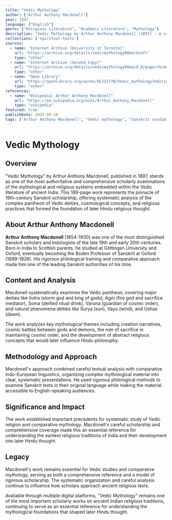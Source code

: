 ```yaml
---
title: "Vedic Mythology"
author: ["Arthur Anthony Macdonell"]
year: 1897
language: ["English"]
genre: ["Religious Literature", "Academic Literature", "Mythology"]
description: "Vedic Mythology by Arthur Anthony Macdonell (1897) - A comprehensive and scholarly examination of the mythological and religious systems found in the Vedic literature of ancient India. This seminal work by one of the foremost Sanskrit scholars provides systematic analysis of Vedic deities, cosmol..."
collections: ['spiritual-texts']
sources:
  - name: "Internet Archive (University of Toronto)"
    url: "https://archive.org/details/vedicmythology00macduoft"
    type: "other"
  - name: "Internet Archive (Second Copy)"
    url: "https://archive.org/details/vedicmythology00macd_0/page/n5/mode/2up"
    type: "other"
  - name: "Open Library"
    url: "https://openlibrary.org/works/OL11577W/Vedic_mythology?edition=key%3A/books/OL7021549M"
    type: "other"
references:
  - name: "Wikipedia: Arthur Anthony Macdonell"
    url: "https://en.wikipedia.org/wiki/Arthur_Anthony_Macdonell"
    type: "wikipedia"
featured: true
publishDate: 2025-09-28
tags: ["Arthur Anthony Macdonell", "Vedic mythology", "Sanskrit studies", "Hindu mythology", "Ancient Indian religion", "Vedic literature", "Religious studies", "Mythology", "Indology", "Comparative religion", "Vedic deities", "Ancient texts", "Academic scholarship", "Oriental studies"]
---
```


# Vedic Mythology

## Overview

"Vedic Mythology" by Arthur Anthony Macdonell, published in 1897, stands as one of the most authoritative and comprehensive scholarly examinations of the mythological and religious systems embedded within the Vedic literature of ancient India. This 189-page work represents the pinnacle of 19th-century Sanskrit scholarship, offering systematic analysis of the complex pantheon of Vedic deities, cosmological concepts, and religious practices that formed the foundation of later Hindu religious thought.

## About Arthur Anthony Macdonell

**Arthur Anthony Macdonell** (1854-1930) was one of the most distinguished Sanskrit scholars and Indologists of the late 19th and early 20th centuries. Born in India to Scottish parents, he studied at Göttingen University and Oxford, eventually becoming the Boden Professor of Sanskrit at Oxford (1899-1926). His rigorous philological training and comparative approach made him one of the leading Sanskrit authorities of his time.

## Content and Analysis

Macdonell systematically examines the Vedic pantheon, covering major deities like Indra (storm god and king of gods), Agni (fire god and sacrifice mediator), Soma (deified ritual drink), Varuna (guardian of cosmic order), and natural phenomena deities like Surya (sun), Vayu (wind), and Ushas (dawn).

The work analyzes key mythological themes including creation narratives, cosmic battles between gods and demons, the role of sacrifice in maintaining cosmic order, and the development of abstract religious concepts that would later influence Hindu philosophy.

## Methodology and Approach

Macdonell's approach combined careful textual analysis with comparative Indo-European linguistics, organizing complex mythological material into clear, systematic presentations. He used rigorous philological methods to examine Sanskrit texts in their original language while making the material accessible to English-speaking audiences.

## Significance and Impact

The work established important precedents for systematic study of Vedic religion and comparative mythology. Macdonell's careful scholarship and comprehensive coverage made this an essential reference for understanding the earliest religious traditions of India and their development into later Hindu thought.

## Legacy

Macdonell's work remains essential for Vedic studies and comparative mythology, serving as both a comprehensive reference and a model of rigorous scholarship. The systematic organization and careful analysis continue to influence how scholars approach ancient religious texts.

Available through multiple digital platforms, "Vedic Mythology" remains one of the most important scholarly works on ancient Indian religious traditions, continuing to serve as an essential reference for understanding the mythological foundations that shaped later Hindu thought.